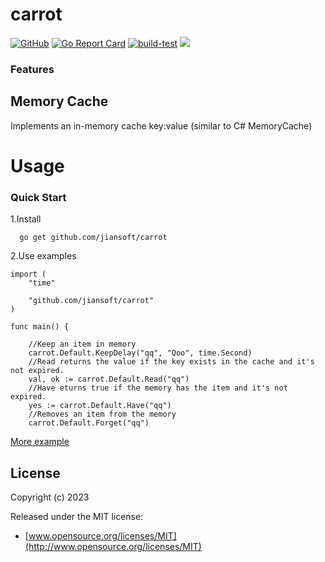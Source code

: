 # carrot
[![GitHub](https://img.shields.io/github/license/mashape/apistatus.svg)](https://github.com/jiansoft/carrot)
[![Go Report Card](https://goreportcard.com/badge/github.com/jiansoft/carrot)](https://goreportcard.com/report/github.com/jiansoft/carrot)
[![build-test](https://github.com/jiansoft/carrot/actions/workflows/go.yml/badge.svg)](https://github.com/jiansoft/carrot/actions/workflows/go.yml)
[![](https://img.shields.io/github/tag/jiansoft/carrot.svg)](https://github.com/jiansoft/carrot/releases)
### Features

Memory Cache
-------
Implements an in-memory cache key:value (similar to C# MemoryCache)

Usage
================

### Quick Start

1.Install
~~~
  go get github.com/jiansoft/carrot
~~~

2.Use examples
~~~ golang
import (
    "time"
    
    "github.com/jiansoft/carrot"
)

func main() {
    
    //Keep an item in memory 
    carrot.Default.KeepDelay("qq", "Qoo", time.Second)
    //Read returns the value if the key exists in the cache and it's not expired.
    val, ok := carrot.Default.Read("qq")
    //Have eturns true if the memory has the item and it's not expired.
    yes := carrot.Default.Have("qq")
    //Removes an item from the memory
    carrot.Default.Forget("qq")

~~~
[More example](<https://github.com/jiansoft/carrot/blob/main/exemple/main.go>)

## License

Copyright (c) 2023

Released under the MIT license:

- [www.opensource.org/licenses/MIT](http://www.opensource.org/licenses/MIT)
